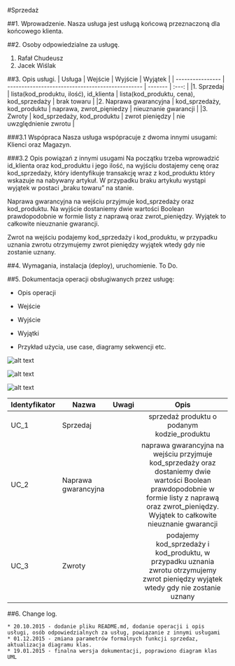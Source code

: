 #Sprzedaż


##1. Wprowadzenie.
Nasza usługa jest usługą końcową przeznaczoną dla końcowego klienta.


##2. Osoby odpowiedzialne za usługę.
1. Rafał Chudeusz
2. Jacek Wiślak


##3. Opis usługi.
| Usługa           | Wejście                                          | Wyjście   | Wyjątek |
| ---------------- | ------------------------------------------------ | -------   | :---: |
|1. Sprzedaj            | lista(kod_produktu, ilość), id_klienta |  lista(kod_produktu, cena), kod_sprzedaży   |  brak towaru    |
|2.  Naprawa gwarancyjna     |      kod_sprzedaży, kod_produktu    | naprawa, zwrot_pięniedzy   |   nieuznanie gwarancji |
|3.  Zwroty      | kod_sprzedaży, kod_produktu         | zwrot pieniędzy   |    nie uwzględnienie zwrotu  |

###3.1 Wspópraca
Nasza usługa wspópracuje z dwoma innymi usugami: Klienci oraz Magazyn.

###3.2 Opis powiązań z innymi usugami
Na początku trzeba wprowadzić id_klienta oraz kod_produktu i jego ilość, na wyjściu dostajemy
cenę oraz kod_sprzedaży, który identyfikuje transakcję wraz z kod_produktu który wskazuje na
nabywany artykuł. W przypadku braku artykułu wystąpi wyjątek w postaci „braku towaru” na
stanie.


Naprawa gwarancyjna na wejściu przyjmuje kod_sprzedaży oraz kod_produktu. Na wyjście
dostaniemy dwie wartości Boolean prawdopodobnie w formie listy z naprawą oraz
zwrot_pieniędzy. Wyjątek to całkowite nieuznanie gwarancji.


Zwrot na wejściu podajemy kod_sprzedaży i kod_produktu, w przypadku uznania zwrotu
otrzymujemy zwrot pieniędzy wyjątek wtedy gdy nie zostanie uznany.


##4. Wymagania, instalacja (deploy), uruchomienie.
To Do.


##5. Dokumentacja operacji obsługiwanych przez usługę:

* Opis operacji

* Wejście

* Wyjście

* Wyjątki

* Przykład użycia, use case, diagramy sekwencji etc.


![alt text](http://i67.tinypic.com/9joett.png "Diagram klas usługi Sprzedaż")


![alt text](http://i.imgur.com/lQBw2Tl.png "Diagram UML wszystkich uslug")


![alt text](http://i.imgur.com/QB5urr1.png "Przypadki użycia dla usługi Sprzedaż")


| Identyfikator           | Nazwa                                          | Uwagi   | Opis |
| ---------------- | ------------------------------------------------ | -------   | :---: |
| UC_1           | Sprzedaj                                          |    | sprzedaż produktu o podanym kodzie_produktu |
| UC_2           | Naprawa gwarancyjna                                           |    |  naprawa gwarancyjna na wejściu przyjmuje kod_sprzedaży oraz dostaniemy dwie wartości Boolean prawdopodobnie w formie listy z naprawą oraz zwrot_pieniędzy. Wyjątek to całkowite nieuznanie gwarancji |
| UC_3           | Zwroty                                          |    | podajemy kod_sprzedaży i kod_produktu, w przypadku uznania zwrotu otrzymujemy zwrot pieniędzy wyjątek wtedy gdy nie zostanie uznany |

##6. Change log.

    * 20.10.2015 - dodanie pliku README.md, dodanie operacji i opis usługi, osób odpowiedzialnych za usług, powiązanie z innymi usługami
    * 01.12.2015 - zmiana parametrów formalnych funkcji sprzedaz, aktualizacja diagramu klas.
    * 19.01.2015 - finalna wersja dokumentacji, poprawiono diagram klas UML

